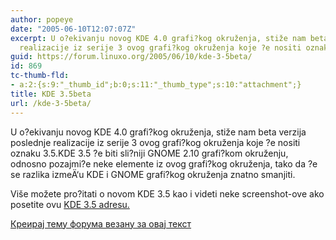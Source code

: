 ```yaml
---
author: popeye
date: "2005-06-10T12:07:07Z"
excerpt: U o?ekivanju novog KDE 4.0 grafi?kog okruženja, stiže nam beta verzija poslednje
  realizacije iz serije 3 ovog grafi?kog okruženja koje ?e nositi oznaku 3.5.
guid: https://forum.linuxo.org/2005/06/10/kde-3-5beta/
id: 869
tc-thumb-fld:
- a:2:{s:9:"_thumb_id";b:0;s:11:"_thumb_type";s:10:"attachment";}
title: KDE 3.5beta
url: /kde-3-5beta/
---
```

U o?ekivanju novog KDE 4.0 grafi?kog okruženja, stiže nam beta verzija poslednje realizacije iz serije 3 ovog grafi?kog okruženja koje ?e nositi oznaku 3.5.<!--break-->KDE 3.5 ?e biti sli?niji GNOME 2.10 grafi?kom okruženju, odnosno pozajmi?e neke elemente iz ovog grafi?kog okruženja, tako da ?e se razlika izmeÄ‘u KDE i GNOME grafi?kog okruženja znatno smanjiti.

Više možete pro?itati o novom KDE 3.5 kao i videti neke screenshot-ove ako posetite ovu [KDE 3.5 adresu.](http://process-of-elimination.net/?q=kde_3_5_observations) 

[Креирај тему форума везану за овај текст](https://linuxo.org/nova-tema-na-forumu/?se_pid=869)